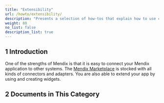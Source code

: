 ```yaml
---
title: "Extensibility"
url: /howto/extensibility/
description: "Presents a selection of how-tos that explain how to use connectors and adapters from the Marketplace."
weight: 80
no_list: false
description_list: true
---
```


## 1 Introduction

One of the strengths of Mendix is that it is easy to connect your Mendix application to other systems. The [Mendix Marketplace](https://marketplace.mendix.com/) is stocked with all kinds of connectors and adapters. You are also able to extend your app by using and creating widgets.

## 2 Documents in This Category
